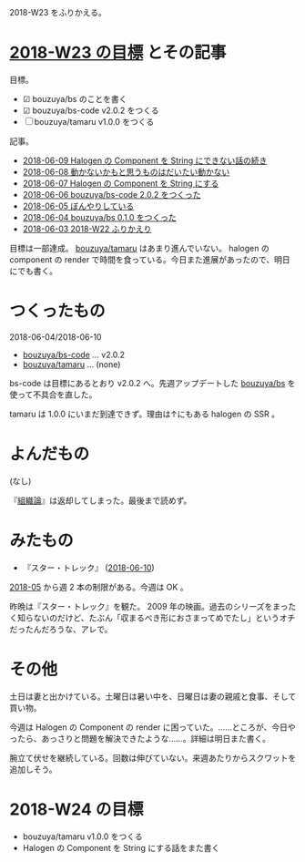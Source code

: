 2018-W23 をふりかえる。

# [2018-W23 の目標][2018-06-03] とその記事

目標。

- ☑ bouzuya/bs のことを書く
- ☑ bouzuya/bs-code v2.0.2 をつくる
- ☐ bouzuya/tamaru v1.0.0 をつくる

記事。

- [2018-06-09 Halogen の Component を String にできない話の続き][2018-06-09]
- [2018-06-08 動かないかもと思うものはだいたい動かない][2018-06-08]
- [2018-06-07 Halogen の Component を String にする][2018-06-07]
- [2018-06-06 bouzuya/bs-code 2.0.2 をつくった][2018-06-06]
- [2018-06-05 ぼんやりしている][2018-06-05]
- [2018-06-04 bouzuya/bs 0.1.0 をつくった][2018-06-04]
- [2018-06-03 2018-W22 ふりかえり][2018-06-03]

目標は一部達成。 [bouzuya/tamaru][] はあまり進んでいない。 halogen の component の render で時間を食っている。今日また進展があったので、明日にでも書く。

# つくったもの

2018-06-04/2018-06-10

- [bouzuya/bs-code][] ... v2.0.2
- [bouzuya/tamaru][] ... (none)

bs-code は目標にあるとおり v2.0.2 へ。先週アップデートした [bouzuya/bs][] を使って不具合を直した。

tamaru は 1.0.0 にいまだ到達できず。理由は↑にもある halogen の SSR 。

# よんだもの

(なし)

『[組織論](https://www.amazon.co.jp/dp/4641124124/)』は返却してしまった。最後まで読めず。

# みたもの

- 『スター・トレック』 ([2018-06-10][])

[2018-05][2018-04-30] から週 2 本の制限がある。今週は OK 。

昨晩は『スター・トレック』を観た。 2009 年の映画。過去のシリーズをまったく知らないのだけど、たぶん「収まるべき形におさまってめでたし」というオチだったんだろうな、アレで。

# その他

土日は妻と出かけている。土曜日は暑い中を、日曜日は妻の親戚と食事、そして買い物。

今週は Halogen の Component の render に困っていた。……ところが、今日やったら、あっさりと問題を解決できたような……。詳細は明日また書く。

腕立て伏せを継続している。回数は伸びていない。来週あたりからスクワットを追加しそう。

# 2018-W24 の目標

- bouzuya/tamaru v1.0.0 をつくる
- Halogen の Component を String にする話をまた書く

[2018-04-30]: https://blog.bouzuya.net/2018/04/30/
[2018-06-03]: https://blog.bouzuya.net/2018/06/03/
[2018-06-04]: https://blog.bouzuya.net/2018/06/04/
[2018-06-05]: https://blog.bouzuya.net/2018/06/05/
[2018-06-06]: https://blog.bouzuya.net/2018/06/06/
[2018-06-07]: https://blog.bouzuya.net/2018/06/07/
[2018-06-08]: https://blog.bouzuya.net/2018/06/08/
[2018-06-09]: https://blog.bouzuya.net/2018/06/09/
[2018-06-10]: https://blog.bouzuya.net/2018/06/10/
[bouzuya/bs-code]: https://github.com/bouzuya/bs-code
[bouzuya/bs]: https://github.com/bouzuya/bs
[bouzuya/tamaru]: https://github.com/bouzuya/tamaru
